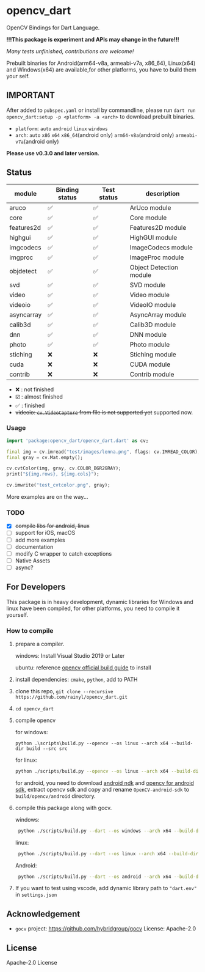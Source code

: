# opencv_dart

OpenCV Bindings for Dart Language.

**!!!This package is experiment and APIs may change in the future!!!**

*Many tests unfinished, contributions are welcome!*

Prebuilt binaries for Android(arm64-v8a, armeabi-v7a, x86_64), Linux(x64) and Windows(x64) are available,for other platforms, you have to build them your self.

## IMPORTANT

After added to `pubspec.yaml` or install by commandline,
please run `dart run opencv_dart:setup -p <platform> -a <arch>` to download
prebuilt binaries.

- `platform`: `auto` `android` `linux` `windows`
- `arch`: `auto` `x86` `x64` `x86_64`(android only) `arm64-v8a`(android only) `armeabi-v7a`(android only)

**Please use v0.3.0 and later version.**

## Status

| module     | Binding status     | Test status        | description             |
| ---------- | ------------------ | ------------------ | ----------------------- |
| aruco      | :white_check_mark: | :white_check_mark: | ArUco module            |
| core       | :white_check_mark: | :white_check_mark: | Core module             |
| features2d | :white_check_mark: | :white_check_mark: | Features2D module       |
| highgui    | :white_check_mark: | :white_check_mark: | HighGUI module          |
| imgcodecs  | :white_check_mark: | :white_check_mark: | ImageCodecs module      |
| imgproc    | :white_check_mark: | :white_check_mark: | ImageProc module        |
| objdetect  | :white_check_mark: | :white_check_mark: | Object Detection module |
| svd        | :white_check_mark: | :white_check_mark: | SVD module              |
| video      | :white_check_mark: | :white_check_mark: | Video module            |
| videoio    | :white_check_mark: | :white_check_mark: | VideoIO module          |
| asyncarray | :white_check_mark: | :white_check_mark: | AsyncArray module       |
| calib3d    | :white_check_mark: | :white_check_mark: | Calib3D module          |
| dnn        | :white_check_mark: | :white_check_mark: | DNN module              |
| photo      | :white_check_mark: | :white_check_mark: | Photo module            |
| stiching   | :x:                | :x:                | Stiching module         |
| cuda       | :x:                | :x:                | CUDA module             |
| contrib    | :x:                | :x:                | Contrib module          |

- :x: : not finished
- :ballot_box_with_check: : almost finished
- :white_check_mark: : finished
- ~~videoio: `cv.VideoCapture` from file is not supported yet~~ supported now.

### Usage

```dart
import 'package:opencv_dart/opencv_dart.dart' as cv;

final img = cv.imread("test/images/lenna.png", flags: cv.IMREAD_COLOR);
final gray = cv.Mat.empty();

cv.cvtColor(img, gray, cv.COLOR_BGR2GRAY);
print("${img.rows}, ${img.cols}");

cv.imwrite("test_cvtcolor.png", gray);
```

More examples are on the way...

### TODO

- [x] ~~compile libs for android, linux~~
- [ ] support for iOS, macOS
- [ ] add more examples
- [ ] documentation
- [ ] modify C wrapper to catch exceptions
- [ ] Native Assets
- [ ] async?

## For Developers

This package is in heavy development, dynamic libraries for Windows and linux have been compiled, for other platforms, you need to compile it yourself.

### How to compile

1. prepare a compiler.

   windows: Install Visual Studio 2019 or Later

   ubuntu: reference [opencv official build guide](https://docs.opencv.org/4.x/d7/d9f/tutorial_linux_install.html) to install
2. install dependencies: `cmake`, `python`, add to PATH
3. clone this repo, `git clone --recursive https://github.com/rainyl/opencv_dart.git`
4. `cd opencv_dart`
5. compile opencv

   for windows:

   ```pwsh
   python .\scripts\build.py --opencv --os linux --arch x64 --build-dir build --src src
   ```

    for linux:

    ```bash
    python ./scripts/build.py --opencv --os linux --arch x64 --build-dir build --src src
    ```

    for android, you need to download [android ndk](https://developer.android.com/ndk/downloads) and [opencv for android sdk](https://opencv.org/releases/), extract opencv sdk and copy and rename `OpenCV-android-sdk` to `build/opencv/android` directory.

6. compile this package along with gocv.

   windows:

   ```bash
    python ./scripts/build.py --dart --os windows --arch x64 --build-dir build --src src
    ```

   linux:

   ```bash
    python ./scripts/build.py --dart --os linux --arch x64 --build-dir build --src src
    ```

   Android:

   ```bash
    python ./scripts/build.py --dart --os android --arch x64 --build-dir build --src src --android-ndk <Android NDK path> --android-abi <x86_64, arm64-v8a, armeabi-v7a>
    ```

7. If you want to test using vscode, add dynamic library path to `"dart.env"` in `settings.json`

## Acknowledgement

- `gocv` project: <https://github.com/hybridgroup/gocv> License: Apache-2.0

## License

Apache-2.0 License
